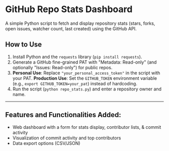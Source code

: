 # GitHub Repo Stats Dashboard
A simple Python script to fetch and display repository stats (stars, forks, open issues, watcher count, last created) using the GitHub API.

## How to Use
1. Install Python and the `requests` library (`pip install requests`).
2. Generate a GitHub fine-grained PAT with "Metadata: Read-only" (and optionally "Issues: Read-only") for public repos.
3. **Personal Use**: Replace `"your_personal_access_token"` in the script with your PAT.
   **Production Use**: Set the `GITHUB_TOKEN` environment variable (e.g., `export GITHUB_TOKEN=your_pat`) instead of hardcoding.
4. Run the script (`python repo_stats.py`) and enter a repository owner and name.

-----

## Features and Functionalities Added:

 - Web dashboard with a form for stats display, contributor lists, & commit activity
 - Visualization of commit activity and top contributors
 - Data export options (CSV/JSON)
